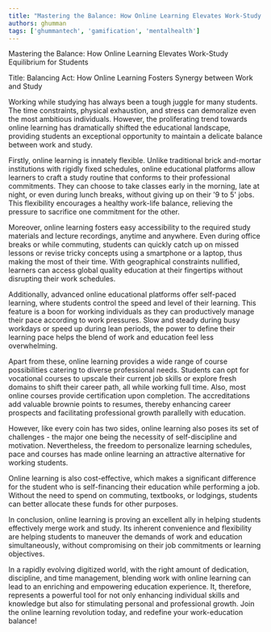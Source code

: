 ```yaml
---
title: "Mastering the Balance: How Online Learning Elevates Work-Study Equilibrium for Students"  # Wrap the title in double quotes
authors: ghumman
tags: ['ghummantech', 'gamification', 'mentalhealth']
---
```


Mastering the Balance: How Online Learning Elevates Work-Study Equilibrium for Students
<!-- truncate -->

Title: Balancing Act: How Online Learning Fosters Synergy between Work and Study 

Working while studying has always been a tough juggle for many students. The time constraints, physical exhaustion, and stress can demoralize even the most ambitious individuals. However, the proliferating trend towards online learning has dramatically shifted the educational landscape, providing students an exceptional opportunity to maintain a delicate balance between work and study.

Firstly, online learning is innately flexible. Unlike traditional brick and-mortar institutions with rigidly fixed schedules, online educational platforms allow learners to craft a study routine that conforms to their professional commitments. They can choose to take classes early in the morning, late at night, or even during lunch breaks, without giving up on their '9 to 5' jobs. This flexibility encourages a healthy work-life balance, relieving the pressure to sacrifice one commitment for the other.

Moreover, online learning fosters easy accessibility to the required study materials and lecture recordings, anytime and anywhere. Even during office breaks or while commuting, students can quickly catch up on missed lessons or revise tricky concepts using a smartphone or a laptop, thus making the most of their time. With geographical constraints nullified, learners can access global quality education at their fingertips without disrupting their work schedules.

Additionally, advanced online educational platforms offer self-paced learning, where students control the speed and level of their learning. This feature is a boon for working individuals as they can productively manage their pace according to work pressures. Slow and steady during busy workdays or speed up during lean periods, the power to define their learning pace helps the blend of work and education feel less overwhelming.

Apart from these, online learning provides a wide range of course possibilities catering to diverse professional needs. Students can opt for vocational courses to upscale their current job skills or explore fresh domains to shift their career path, all while working full time. Also, most online courses provide certification upon completion. The accreditations add valuable brownie points to resumes, thereby enhancing career prospects and facilitating professional growth parallelly with education.

However, like every coin has two sides, online learning also poses its set of challenges - the major one being the necessity of self-discipline and motivation. Nevertheless, the freedom to personalize learning schedules, pace and courses has made online learning an attractive alternative for working students.

Online learning is also cost-effective, which makes a significant difference for the student who is self-financing their education while performing a job. Without the need to spend on commuting, textbooks, or lodgings, students can better allocate these funds for other purposes.

In conclusion, online learning is proving an excellent ally in helping students effectively merge work and study. Its inherent convenience and flexibility are helping students to maneuver the demands of work and education simultaneously, without compromising on their job commitments or learning objectives. 

In a rapidly evolving digitized world, with the right amount of dedication, discipline, and time management, blending work with online learning can lead to an enriching and empowering education experience. It, therefore, represents a powerful tool for not only enhancing individual skills and knowledge but also for stimulating personal and professional growth. Join the online learning revolution today, and redefine your work-education balance!
